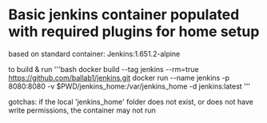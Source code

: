 # Basic jenkins container populated with required plugins for home setup

 based on standard container:  Jenkins:1.651.2-alpine

to build & run
'''bash
 docker build --tag jenkins --rm=true https://github.com/ballab1/jenkins.git
 docker run --name jenkins -p 8080:8080 -v $PWD/jenkins_home:/var/jenkins_home -d jenkins:latest
'''

gotchas:
  if the local 'jenkins_home' folder does not exist, or does not have write permissions, the container may not run
